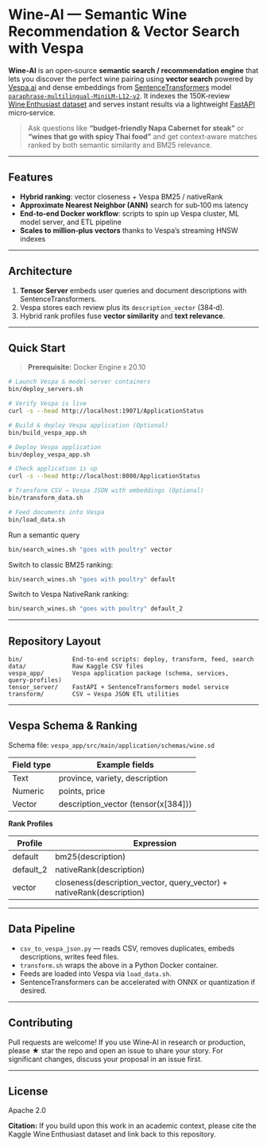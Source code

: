 # Wine‑AI — Semantic Wine Recommendation & Vector Search with Vespa

**Wine‑AI** is an open‑source **semantic search / recommendation engine** that lets you discover the perfect wine pairing using **vector search** powered by [Vespa.ai](https://vespa.ai/) and dense embeddings from [SentenceTransformers](https://www.sbert.net/docs/sentence_transformer/pretrained_models.html) model [`paraphrase-multilingual-MiniLM-L12-v2`](https://www.sbert.net/docs/sentence_transformer/pretrained_models.html).
It indexes the 150K‑review [Wine Enthusiast dataset](https://www.kaggle.com/datasets/zynicide/wine-reviews) and serves instant results via a lightweight [FastAPI](https://fastapi.tiangolo.com/) micro‑service.

> Ask questions like **“budget‑friendly Napa Cabernet for steak”** or **“wines that go with spicy Thai food”** and get context‑aware matches ranked by both semantic similarity and BM25 relevance.

---

## Features

* **Hybrid ranking**: vector closeness + Vespa BM25 / nativeRank
* **Approximate Nearest Neighbor (ANN)** search for sub‑100 ms latency
* **End‑to‑end Docker workflow**: scripts to spin up Vespa cluster, ML model server, and ETL pipeline
* **Scales to million‑plus vectors** thanks to Vespa’s streaming HNSW indexes

---

## Architecture<a id="architecture"></a>

1. **Tensor Server** embeds user queries and document descriptions with SentenceTransformers.
2. Vespa stores each review plus its `description_vector` (384‑d).
3. Hybrid rank profiles fuse **vector similarity** and **text relevance**.

---

## Quick Start<a id="quick-start"></a>

> **Prerequisite:** Docker Engine ≥ 20.10

```bash
# Launch Vespa & model‑server containers
bin/deploy_servers.sh

# Verify Vespa is live
curl -s --head http://localhost:19071/ApplicationStatus

# Build & deploy Vespa application (Optional)
bin/build_vespa_app.sh

# Deploy Vespa application
bin/deploy_vespa_app.sh

# Check application is up
curl -s --head http://localhost:8080/ApplicationStatus

# Transform CSV → Vespa JSON with embeddings (Optional)
bin/transform_data.sh

# Feed documents into Vespa
bin/load_data.sh
```

Run a semantic query

```bash
bin/search_wines.sh "goes with poultry" vector
```

Switch to classic BM25 ranking:

```bash
bin/search_wines.sh "goes with poultry" default
```

Switch to Vespa NativeRank ranking:

```bash
bin/search_wines.sh "goes with poultry" default_2
```

---

## Repository Layout<a id="repository-layout"></a>

```
bin/              End‑to‑end scripts: deploy, transform, feed, search
data/             Raw Kaggle CSV files
vespa_app/        Vespa application package (schema, services, query‑profiles)
tensor_server/    FastAPI + SentenceTransformers model service
transform/        CSV → Vespa JSON ETL utilities
```

---

## Vespa Schema & Ranking<a id="vespa-schema--ranking"></a>

Schema file: `vespa_app/src/main/application/schemas/wine.sd`

| Field type | Example fields                               |
| ---------- | -------------------------------------------- |
| Text       | province, variety, description               |
| Numeric    | points, price                                |
| Vector     | description\_vector (tensor<float>(x\[384])) |

**Rank Profiles**

| Profile    | Expression                                                              |
| ---------- | ----------------------------------------------------------------------- |
| default    | bm25(description)                                                       |
| default\_2 | nativeRank(description)                                                 |
| vector     | closeness(description\_vector, query\_vector) + nativeRank(description) |

---

## Data Pipeline<a id="data-pipeline"></a>

* `csv_to_vespa_json.py` — reads CSV, removes duplicates, embeds descriptions, writes feed files.
* `transform.sh` wraps the above in a Python Docker container.
* Feeds are loaded into Vespa via `load_data.sh`.
* SentenceTransformers can be accelerated with ONNX or quantization if desired.

---

## Contributing<a id="contributing"></a>

Pull requests are welcome! If you use Wine‑AI in research or production, please ★ star the repo and open an issue to share your story. For significant changes, discuss your proposal in an issue first.

---

## License<a id="license"></a>

Apache 2.0

**Citation:** If you build upon this work in an academic context, please cite the Kaggle Wine Enthusiast dataset and link back to this repository.

<!-- GitHub Topics (add in repo settings for better discoverability): vespa, vector-search, semantic-search, sentence-transformers, wine, recommendation-system, information-retrieval, fastapi, approximate-nearest-neighbors, machine-learning -->

